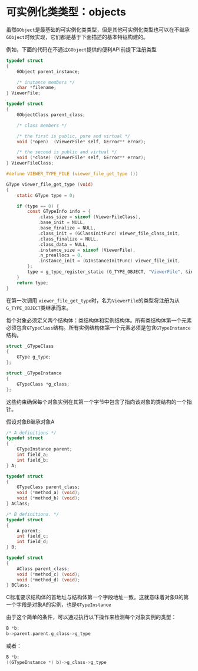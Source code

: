 # 可实例化类类型：objects

虽然`GObject`是最基础的可实例化类类型，但是其他可实例化类型也可以在不继承`GObject`时候实现，它们都是基于下面描述的基本特征构建的。

例如，下面的代码在不通过`GObject`提供的便利API前提下注册类型

```c
typedef struct 
{
    GObject parent_instance;

    /* instance members */
    char *filename;
} ViewerFile;

typedef struct 
{
    GObjectClass parent_class;

    /* class members */

    /* the first is public, pure and virtual */
    void (*open)  (ViewerFile* self, GError** error);

    /* the second is public and virtual */
    void (*close) (ViewerFile* self, GError** error);
} ViewerFileClass;

#define VIEWER_TYPE_FILE (viewer_file_get_type ())

GType viewer_file_get_type (void)
{
    static GType type = 0;

    if (type == 0) {
        const GTypeInfo info = {
            .class_size = sizeof (ViewerFileClass),
            .base_init = NULL,
            .base_finalize = NULL,
            .class_init = (GClassInitFunc) viewer_file_class_init,
            .class_finalize = NULL,
            .class_data = NULL,
            .instance_size = sizeof (ViewerFile),
            .n_preallocs = 0,
            .instance_init = (GInstanceInitFunc) viewer_file_init,
        };
        type = g_type_register_static (G_TYPE_OBJECT, "ViewerFile", &info, 0);
    }
    return type;
}
```
在第一次调用 `viewer_file_get_type`时，名为`ViewerFile`的类型将注册为从`G_TYPE_OBJECT`类继承而来。

每个对象必须定义两个结构体：类结构体和实例结构体。所有类结构体第一个元素必须包含`GTypeClass`结构。所有实例结构体第一个元素必须是包含`GTypeInstance`结构。

```c
struct _GTypeClass
{
    GType g_type;
};

struct _GTypeInstance
{
    GTypeClass *g_class;
};
```

这些约束确保每个对象实例在其第一个字节中包含了指向该对象的类结构的一个指针。

假设对象B继承对象A
```c
/* A definitions */
typedef struct 
{
    GTypeInstance parent;
    int field_a;
    int field_b;
} A;

typedef struct 
{
    GTypeClass parent_class;
    void (*method_a) (void);
    void (*method_b) (void);
} AClass;

/* B definitions. */
typedef struct 
{
    A parent;
    int field_c;
    int field_d;
} B;

typedef struct 
{
    AClass parent_class;
    void (*method_c) (void);
    void (*method_d) (void);
} BClass;
```

C标准要求结构体的首地址与结构体第一个字段地址一致。这就意味着对象B的第一个字段是对象A的实例，也是`GTypeInstance`

由于这个简单的条件，可以通过执行以下操作来检测每个对象实例的类型：
```c
B *b;
b->parent.parent.g_class->g_type
```
或者：
```c
B *b;
((GTypeInstance *) b)->g_class->g_type
```



